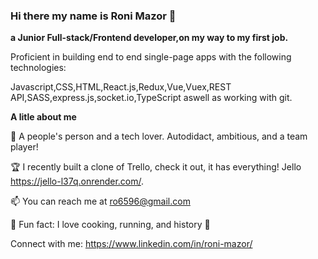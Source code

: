 ### Hi there my name is Roni Mazor 👋

**a Junior Full-stack/Frontend developer,on my way to my first job.**

Proficient in building end to end single-page apps with the following technologies:

Javascript,CSS,HTML,React.js,Redux,Vue,Vuex,REST API,SASS,express.js,socket.io,TypeScript aswell as working with git.

**A litle about me**

🧲 A people's person and a tech lover. Autodidact, ambitious, and a team player!

🏆 I recently built a clone of Trello, check it out, it has everything! Jello https://jello-l37q.onrender.com/.

📫 You can reach me at ro6596@gmail.com

💙 Fun fact: I love cooking, running, and history 🎨

Connect with me:
https://www.linkedin.com/in/roni-mazor/

